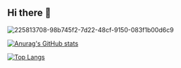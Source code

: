 ## Hi there 👋
![225813708-98b745f2-7d22-48cf-9150-083f1b00d6c9](https://github.com/Sukkaaa/Sukkaaa/assets/79850036/fa32abe0-2d14-4b9f-8d5d-1d917d7dfc9c)


[![Anurag's GitHub stats](https://github-readme-stats.vercel.app/api?username=Sukkaaa&show_icons=true&theme=tokyonight)](https://github.com/Sukkaaa/github-readme-stats)

[![Top Langs](https://github-readme-stats.vercel.app/api/top-langs/?username=Sukkaaa&show_icons=true&theme=tokyonight)](https://github.com/Sukkaaa/github-readme-stats)
<!--
**Sukkaaa/Sukkaaa** is a ✨ _special_ ✨ repository because its `README.md` (this file) appears on your GitHub profile.

Here are some ideas to get you started:

- 🔭 I’m currently working on ...
- 🌱 I’m currently learning ...
- 👯 I’m looking to collaborate on ...
- 🤔 I’m looking for help with ...
- 💬 Ask me about ...
- 📫 How to reach me: ...
- 😄 Pronouns: ...
- ⚡ Fun fact: ...
-->
